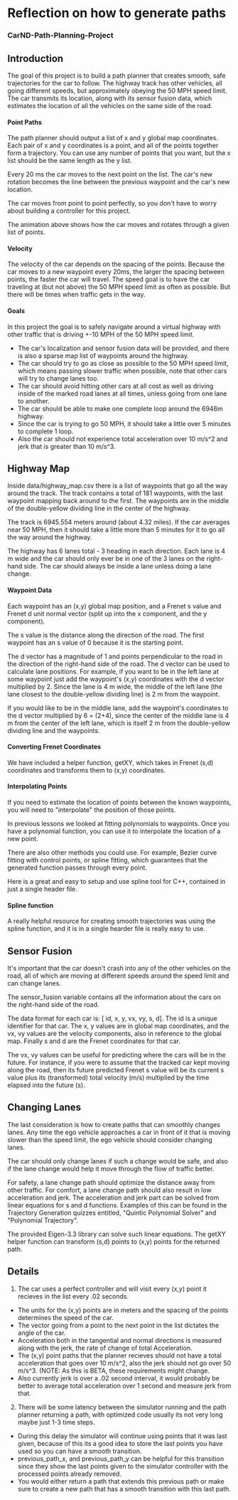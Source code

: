# Reflection on how to generate paths
### CarND-Path-Planning-Project

## Introduction
The goal of this project is to build a path planner that creates smooth, safe trajectories for the car to follow. The highway track has other vehicles, all going different speeds, but approximately obeying the 50 MPH speed limit. The car transmits its location, along with its sensor fusion data, which estimates the location of all the vehicles on the same side of the road.

#### Point Paths
The path planner should output a list of x and y global map coordinates. Each pair of x and y coordinates is a point, and all of the points together form a trajectory. You can use any number of points that you want, but the x list should be the same length as the y list.

Every 20 ms the car moves to the next point on the list. The car's new rotation becomes the line between the previous waypoint and the car's new location.

The car moves from point to point perfectly, so you don't have to worry about building a controller for this project.

The animation above shows how the car moves and rotates through a given list of points.

#### Velocity
The velocity of the car depends on the spacing of the points. Because the car moves to a new waypoint every 20ms, the larger the spacing between points, the faster the car will travel. The speed goal is to have the car traveling at (but not above) the 50 MPH speed limit as often as possible. But there will be times when traffic gets in the way.

#### Goals
In this project the goal is to safely navigate around a virtual highway with other traffic that is driving +-10 MPH of the 50 MPH speed limit. 
- The car's localization and sensor fusion data will be provided, and there is also a sparse map list of waypoints around the highway. 
- The car should try to go as close as possible to the 50 MPH speed limit, which means passing slower traffic when possible, note that other cars will try to change lanes too. 
- The car should avoid hitting other cars at all cost as well as driving inside of the marked road lanes at all times, unless going from one lane to another. 
- The car should be able to make one complete loop around the 6946m highway. 
- Since the car is trying to go 50 MPH, it should take a little over 5 minutes to complete 1 loop. 
- Also the car should not experience total acceleration over 10 m/s^2 and jerk that is greater than 10 m/s^3.




## Highway Map
Inside data/highway_map.csv there is a list of waypoints that go all the way around the track. The track contains a total of 181 waypoints, with the last waypoint mapping back around to the first. The waypoints are in the middle of the double-yellow dividing line in the center of the highway.

The track is 6945.554 meters around (about 4.32 miles). If the car averages near 50 MPH, then it should take a little more than 5 minutes for it to go all the way around the highway.

The highway has 6 lanes total - 3 heading in each direction. Each lane is 4 m wide and the car should only ever be in one of the 3 lanes on the right-hand side. The car should always be inside a lane unless doing a lane change.

#### Waypoint Data
Each waypoint has an (x,y) global map position, and a Frenet s value and Frenet d unit normal vector (split up into the x component, and the y component).

The s value is the distance along the direction of the road. The first waypoint has an s value of 0 because it is the starting point.

The d vector has a magnitude of 1 and points perpendicular to the road in the direction of the right-hand side of the road. The d vector can be used to calculate lane positions. For example, if you want to be in the left lane at some waypoint just add the waypoint's (x,y) coordinates with the d vector multiplied by 2. Since the lane is 4 m wide, the middle of the left lane (the lane closest to the double-yellow dividing line) is 2 m from the waypoint.

If you would like to be in the middle lane, add the waypoint's coordinates to the d vector multiplied by 6 = (2+4), since the center of the middle lane is 4 m from the center of the left lane, which is itself 2 m from the double-yellow dividing line and the waypoints.

#### Converting Frenet Coordinates
We have included a helper function, getXY, which takes in Frenet (s,d) coordinates and transforms them to (x,y) coordinates.

#### Interpolating Points
If you need to estimate the location of points between the known waypoints, you will need to "interpolate" the position of those points.

In previous lessons we looked at fitting polynomials to waypoints. Once you have a polynomial function, you can use it to interpolate the location of a new point.

There are also other methods you could use. For example, Bezier curve fitting with control points, or spline fitting, which guarantees that the generated function passes through every point.

Here is a great and easy to setup and use spline tool for C++, contained in just a single header file.

#### Spline function
A really helpful resource for creating smooth trajectories was using the spline function, and it is in a single hearder file is really easy to use.


## Sensor Fusion
It's important that the car doesn't crash into any of the other vehicles on the road, all of which are moving at different speeds around the speed limit and can change lanes.

The sensor_fusion variable contains all the information about the cars on the right-hand side of the road.

The data format for each car is: [ id, x, y, vx, vy, s, d]. The id is a unique identifier for that car. The x, y values are in global map coordinates, and the vx, vy values are the velocity components, also in reference to the global map. Finally s and d are the Frenet coordinates for that car.

The vx, vy values can be useful for predicting where the cars will be in the future. For instance, if you were to assume that the tracked car kept moving along the road, then its future predicted Frenet s value will be its current s value plus its (transformed) total velocity (m/s) multiplied by the time elapsed into the future (s).

## Changing Lanes
The last consideration is how to create paths that can smoothly changes lanes. Any time the ego vehicle approaches a car in front of it that is moving slower than the speed limit, the ego vehicle should consider changing lanes.

The car should only change lanes if such a change would be safe, and also if the lane change would help it move through the flow of traffic better.

For safety, a lane change path should optimize the distance away from other traffic. For comfort, a lane change path should also result in low acceleration and jerk. The acceleration and jerk part can be solved from linear equations for s and d functions. Examples of this can be found in the Trajectory Generation quizzes entitled, "Quintic Polynomial Solver" and "Polynomial Trajectory".

The provided Eigen-3.3 library can solve such linear equations. The getXY helper function can transform (s,d) points to (x,y) points for the returned path.





## Details

1. The car uses a perfect controller and will visit every (x,y) point it recieves in the list every .02 seconds. 
- The units for the (x,y) points are in meters and the spacing of the points determines the speed of the car. 
- The vector going from a point to the next point in the list dictates the angle of the car. 
- Acceleration both in the tangential and normal directions is measured along with the jerk, the rate of change of total Acceleration. 
- The (x,y) point paths that the planner recieves should not have a total acceleration that goes over 10 m/s^2, also the jerk should not go over 50 m/s^3. (NOTE: As this is BETA, these requirements might change. 
- Also currently jerk is over a .02 second interval, it would probably be better to average total acceleration over 1 second and measure jerk from that.

2. There will be some latency between the simulator running and the path planner returning a path, with optimized code usually its not very long maybe just 1-3 time steps. 
- During this delay the simulator will continue using points that it was last given, because of this its a good idea to store the last points you have used so you can have a smooth transition. 
- previous_path_x, and previous_path_y can be helpful for this transition since they show the last points given to the simulator controller with the processed points already removed. 
- You would either return a path that extends this previous path or make sure to create a new path that has a smooth transition with this last path.


